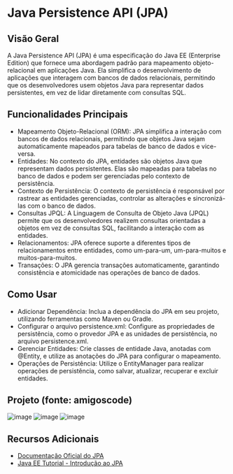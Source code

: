 # Java Persistence API (JPA)
## Visão Geral
A Java Persistence API (JPA) é uma especificação do Java EE (Enterprise Edition) que fornece uma abordagem padrão para mapeamento objeto-relacional em aplicações Java. Ela simplifica o desenvolvimento de aplicações que interagem com bancos de dados relacionais, permitindo que os desenvolvedores usem objetos Java para representar dados persistentes, em vez de lidar diretamente com consultas SQL.

## Funcionalidades Principais
  - Mapeamento Objeto-Relacional (ORM): JPA simplifica a interação com bancos de dados relacionais, permitindo que objetos Java sejam automaticamente mapeados para tabelas de banco de dados e vice-versa.
  - Entidades: No contexto do JPA, entidades são objetos Java que representam dados persistentes. Elas são mapeadas para tabelas no banco de dados e podem ser gerenciadas pelo contexto de persistência.
  - Contexto de Persistência: O contexto de persistência é responsável por rastrear as entidades gerenciadas, controlar as alterações e sincronizá-las com o banco de dados.
  - Consultas JPQL: A Linguagem de Consulta de Objeto Java (JPQL) permite que os desenvolvedores realizem consultas orientadas a objetos em vez de consultas SQL, facilitando a interação com as entidades.
  - Relacionamentos: JPA oferece suporte a diferentes tipos de relacionamentos entre entidades, como um-para-um, um-para-muitos e muitos-para-muitos.
 - Transações: O JPA gerencia transações automaticamente, garantindo consistência e atomicidade nas operações de banco de dados.

## Como Usar
- Adicionar Dependência: Inclua a dependência do JPA em seu projeto, utilizando ferramentas como Maven ou Gradle.
- Configurar o arquivo persistence.xml: Configure as propriedades de persistência, como o provedor JPA e as unidades de persistência, no arquivo persistence.xml.
- Gerenciar Entidades: Crie classes de entidade Java, anotadas com @Entity, e utilize as anotações do JPA para configurar o mapeamento.
- Operações de Persistência: Utilize o EntityManager para realizar operações de persistência, como salvar, atualizar, recuperar e excluir entidades.

## Projeto (fonte: amigoscode)
![image](https://github.com/carvmi/jpa-spring-boot/assets/105459743/557a087d-ead6-4e10-a176-46157363dc15)
![image](https://github.com/carvmi/jpa-spring-boot/assets/105459743/11e42a2e-c28b-40e3-bb94-3dbcb095dc3a)
![image](https://github.com/carvmi/jpa-spring-boot/assets/105459743/96d7d9ba-a89c-49be-9705-3d48d2127d9d)

## Recursos Adicionais
- [Documentação Oficial do JPA](https://docs.oracle.com/javaee/7/tutorial/persistence-intro.htm)
- [Java EE Tutorial - Introdução ao JPA](https://javaee.github.io/tutorial/persistence-intro004.html)

